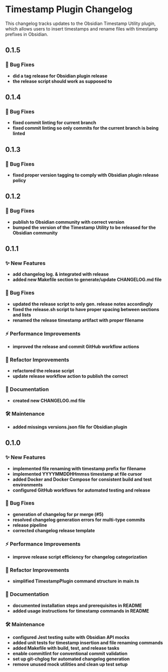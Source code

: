 # Timestamp Plugin Changelog

This changelog tracks updates to the Obsidian Timestamp Utility plugin, which allows users to insert timestamps and rename files with timestamp prefixes in Obsidian.

## 0.1.5

### 🐞 Bug Fixes

- **did a tag release for Obsidian plugin release**
- **the release script should work as supposed to**

## 0.1.4

### 🐞 Bug Fixes

- **fixed commit linting for current branch**
- **fixed commit linting so only commits for the current branch is being linted**

## 0.1.3

### 🐞 Bug Fixes

- **fixed proper version tagging to comply with Obsidian plugin release policy**

## 0.1.2

### 🐞 Bug Fixes

- **publish to Obsidian community with correct version**
- **bumped the version of the Timestamp Utility to be released for the Obsidian community**

## 0.1.1

### ✨ New Features

- **add changelog log. & integrated with release**
- **added new Makefile section to generate/update CHANGELOG.md file**

### 🐞 Bug Fixes

- **updated the release script to only gen. release notes accordingly**
- **fixed the release.sh script to have proper spacing between sections and lists**
- **renamed the release timestamp artifact with proper filename**

### ⚡ Performance Improvements

- **improved the release and commit GitHub workflow actions**

### 🔧 Refactor Improvements

- **refactored the release script**
- **update release workflow action to publish the correct**

### 📝 Documentation

- **created new CHANGELOG.md file**

### 🛠️ Maintenance

- **added missings versions.json file for Obsidian plugin**

## 0.1.0

### ✨ New Features

- **implemented file renaming with timestamp prefix for filename**
- **implemented YYYYMMDDHHmmss timestamp at file cursor**
- **added Docker and Docker Compose for consistent build and test environments**
- **configured GitHub workflows for automated testing and release**

### 🐞 Bug Fixes

- **generation of changelog for pr merge (#5)**
- **resolved changelog generation errors for multi-type commits**
- **release pipeline**
- **corrected changelog release template**

### ⚡ Performance Improvements

- **improve release script efficiency for changelog categorization**

### 🔧 Refactor Improvements

- **simplified TimestampPlugin command structure in main.ts**

### 📝 Documentation

- **documented installation steps and prerequisites in README**
- **added usage instructions for timestamp commands in README**

### 🛠️ Maintenance

- **configured Jest testing suite with Obsidian API mocks**
- **added unit tests for timestamp insertion and file renaming commands**
- **added Makefile with build, test, and release tasks**
- **enable commitlint for conventional commit validation**
- **set up git-chglog for automated changelog generation**
- **remove unused mock utilities and clean up test setup**
